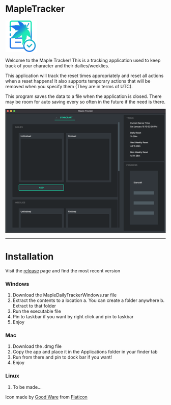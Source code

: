 # MapleTracker 

<img src="OS_Icons/logo.png" width="100" height="100">

Welcome to the Maple Tracker! This is a tracking application used to keep track of your character and their dailies/weeklies. 

This application will track the reset times appropriately and reset all actions when a reset happens! It also supports temporary actions that will be removed when you specify them (They are in terms of UTC).

This program saves the data to a file when the application is closed. There may be room for auto saving every so often in the future if the need is there. 

![tracker](application.png)

---

# Installation
Visit the [release](https://github.com/BryceCallender/MapleTracker/releases) page and find the most recent version

### Windows
1. Download the MapleDailyTrackerWindows.rar file
2. Extract the contents to a location
    a. You can create a folder anywhere
    b. Extract to that folder
3. Run the executable file
4. Pin to taskbar if you want by right click and pin to taskbar
5. Enjoy
### Mac
1. Download the .dmg file
2. Copy the app and place it in the Applications folder in your finder tab
3. Run from there and pin to dock bar if you want!
4. Enjoy
### Linux
1. To be made...

Icon made by [Good Ware](https://www.flaticon.com/authors/good-ware) from [Flaticon](https://www.flaticon.com/)
